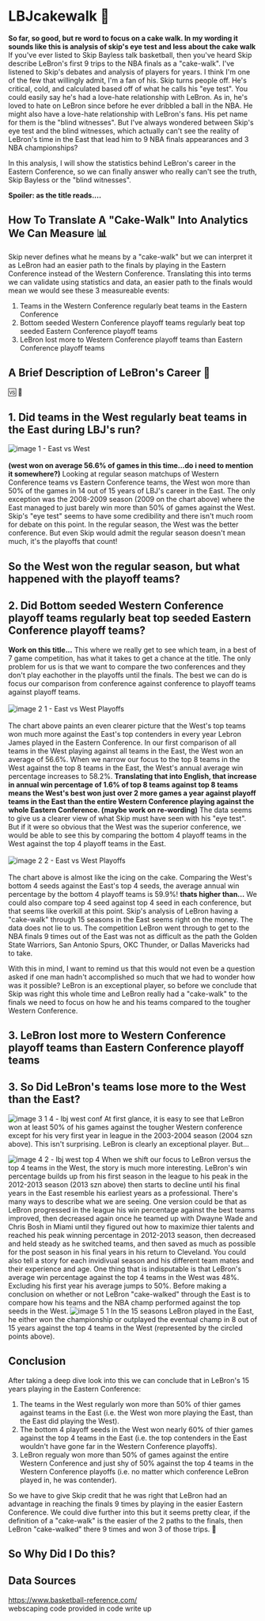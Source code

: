 # LBJcakewalk :cake:
**So far, so good, but re word to focus on a cake walk. In my wording it sounds like this is analysis of skip's eye test and less about the cake walk**  
If you've ever listed to Skip Bayless talk basketball, then you've heard Skip describe LeBron's first 9 trips to the NBA finals as a "cake-walk". I've listened to Skip's debates and analysis of players for years. I think I'm one of the few that willingly admit, I'm a fan of his. Skip turns people off. He's critical, cold, and calculated based off of what he calls his "eye test". You could easily say he's had a love-hate relationship with LeBron. As in, he's loved to hate on LeBron since before he ever dribbled a ball in the NBA. He might also have a love-hate relationship with LeBron's fans. His pet name for them is the "blind witnesses". But I've always wondered between Skip's eye test and the blind witnesses, which actually can't see the reality of LeBron's time in the East that lead him to 9 NBA finals appearances and 3 NBA championships? 

In this analysis, I will show the statistics behind LeBron's career in the Eastern Conference, so we can finally answer who really can't see the truth, Skip Bayless or the "blind witnesses". 

**Spoiler: as the title reads....**

## How To Translate A "Cake-Walk" Into Analytics We Can Measure :bar_chart:
Skip never defines what he means by a "cake-walk" but we can interpret it as LeBron had an easier path to the finals by playing in the Eastern Conference instead of the Western Conference. Translating this into terms we can validate using statistics and data, an easier path to the finals would mean we would see these 3 measureable events:
  1) Teams in the Western Conference regularly beat teams in the Eastern Conference
  2) Bottom seeded Western Conference playoff teams regularly beat top seeded Eastern Conference playoff teams 
  3) LeBron lost more to Western Conference playoff teams than Eastern Conference playoff teams

## A Brief Description of LeBron's Career :basketball:

:vs:
:compass:

## 1. Did teams in the West regularly beat teams in the East during LBJ's run? 
![image 1 - East vs West](https://github.com/user-attachments/assets/eb2f2b12-31e4-4eb4-8c75-88273611dfa1)
<br/>  
**(west won on average 56.6% of games in this time...do i need to mention it somewhere?)**
Looking at regular season matchups of Western Conference teams vs Eastern Conference teams, the West won more than 50% of the games in 14 out of 15 years of LBJ's career in the East. The only exception was the 2008-2009 season (2009 on the chart above) where the East managed to just barely win more than 50% of games against the West. Skip's "eye test" seems to have some credibility and there isn't much room for debate on this point. In the regular season, the West was the better conference. But even Skip would admit the regular season doesn't mean much, it's the playoffs that count!

## So the West won the regular season, but what happened with the playoff teams? 
## 2. Did Bottom seeded Western Conference playoff teams regularly beat top seeded Eastern Conference playoff teams? 
**Work on this title...**
This where we really get to see which team, in a best of 7 game competition, has what it takes to get a chance at the title. The only problem for us is that we want to compare the two conferences and they don't play eachother in the playoffs until the finals. The best we can do is focus our comparison from conference against conference to playoff teams against playoff teams. 
<br/>  
![image 2 1 - East vs West Playoffs](https://github.com/user-attachments/assets/17467276-7318-4ad3-bc9b-8936def07da1)
<br/>  
The chart above paints an even clearer picture that the West's top teams won much more against the East's top contenders in every year Lebron James played in the Eastern Conference. In our first comparison of all teams in the West playing against all teams in the East, the West won an average of 56.6%. When we narrow our focus to the top 8 teams in the West against the top 8 teams in the East, the West's annual average win percentage increases to 58.2%. **Translating that into English, that increase in annual win percentage of 1.6% of top 8 teams against top 8 teams means the West's best won just over 2 more games a year against playoff teams in the East than the entire Western Conference playing against the whole Eastern Conference. (maybe work on re-wording)** The data seems to give us a clearer view of what Skip must have seen with his "eye test". But if it were so obvious that the West was the superior conference, we would be able to see this by comparing the bottom 4 playoff teams in the West against the top 4 playoff teams in the East. 
<br/>  
![image 2 2 - East vs West Playoffs](https://github.com/user-attachments/assets/78bf18fe-67e3-4e65-9069-785065d1d729)
<br/>  
The chart above is almost like the icing on the cake. Comparing the West's bottom 4 seeds against the East's top 4 seeds, the average annual win percentage by the bottom 4 playoff teams is 59.9%! **thats higher than...** We could also compare top 4 seed against top 4 seed in each conference, but that seems like overkill at this point. Skip's analysis of LeBron having a "cake-walk" through 15 seasons in the East seems right on the money. The data does not lie to us. The competition LeBron went through to get to the NBA finals 9 times out of the East was not as difficult as the path the Golden State Warriors, San Antonio Spurs, OKC Thunder, or Dallas Mavericks had to take. 

With this in mind, I want to remind us that this would not even be a question asked if one man hadn't accomplished so much that we had to wonder how was it possible? LeBron is an exceptional player, so before we conclude that Skip was right this whole time and LeBron really had a "cake-walk" to the finals we need to focus on how he and his teams compared to the tougher Western Conference.

## 3. LeBron lost more to Western Conference playoff teams than Eastern Conference playoff teams
## 3. So Did LeBron's teams lose more to the West than the East?

![image 3 1 4 - lbj west conf](https://github.com/user-attachments/assets/504d221d-b007-4172-ba46-e06e293a589c)
At first glance, it is easy to see that LeBron won at least 50% of his games against the tougher Western conference except for his very first year in league in the 2003-2004 season (2004 szn above). This isn't surprising. LeBron is clearly an exceptional player. But...

![image 4 2 - lbj west top 4](https://github.com/user-attachments/assets/824a6a2d-fa73-461f-bff8-ebf3efe93131)
When we shift our focus to LeBron versus the top 4 teams in the West, the story is much more interesting. LeBron's win percentage builds up from his first season in the league to his peak in the 2012-2013 season (2013 szn above) then starts to decline until his final years in the East resemble his earliest years as a professional. There's many ways to describe what we are seeing. One version could be that as LeBron progressed in the league his win percentage against the best teams improved, then decreased again once he teamed up with Dwayne Wade and Chris Bosh in Miami until they figured out how to maximize thier talents and reached his peak winning percentage in 2012-2013 season, then decreased and held steady as he switched teams, and then saved as much as possible for the post season in his final years in his return to Cleveland. You could also tell a story for each invidivual season and his different team mates and their experience and age. One thing that is indisputable is that LeBron's average win percentage against the top 4 teams in the West was 48%. Excluding his first year his average jumps to 50%. Before making a conclusion on whether or not LeBron "cake-walked" through the East is to compare how his teams and the NBA champ performed against the top seeds in the West. 
![image 5 1](https://github.com/user-attachments/assets/3edda738-fb34-40a7-a948-d437cd619b5a)
In the 15 seasons LeBron played in the East, he either won the championship or outplayed the eventual champ in 8 out of 15 years against the top 4 teams in the West (represented by the circled points above). 

## Conclusion
After taking a deep dive look into this we can conclude that in LeBron's 15 years playing in the Eastern Conference:
1) The teams in the West regularly won more than 50% of thier games against teams in the East (i.e. the West won more playing the East, than the East did playing the West).
2) The bottom 4 playoff seeds in the West won nearly 60% of thier games against the top 4 teams in the East (i.e. the top contenders in the East wouldn't have gone far in the Western Conference playoffs).
3) LeBron regualy won more than 50% of games against the entire Western Conference and just shy of 50% against the top 4 teams in the Western Conference playoffs (i.e. no matter which conference LeBron played in, he was contender).

So we have to give Skip credit that he was right that LeBron had an advantage in reaching the finals 9 times by playing in the easier Eastern Conference. We could dive further into this but it seems pretty clear, if the definition of a "cake-walk" is the easier of the 2 paths to the finals, then LeBron "cake-walked" there 9 times and won 3 of those trips. :cake:
## So Why Did I Do this? 

## Data Sources
https://www.basketball-reference.com/  
webscaping code provided in code write up



